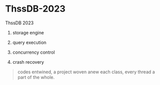# ThssDB-2023

ThssDB 2023

1. storage engine

2. query execution

3. concurrency control

4. crash recovery

> codes entwined, a project woven anew each class, every thread a part of the whole.